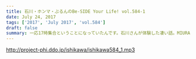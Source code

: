 ```yaml
---
title: 石川・ホンマ・ぶるんのBe-SIDE Your Life! vol.584-1
date: July 24, 2017
tags: ['2017', 'July 2017', 'vol.584']
draft: false
summary: 一応17時集合ということになっていたんです。石川さんが体験した凄い話。MIURA
---
```


http://project-phi.ddo.jp/ishikawa/ishikawa584_1.mp3